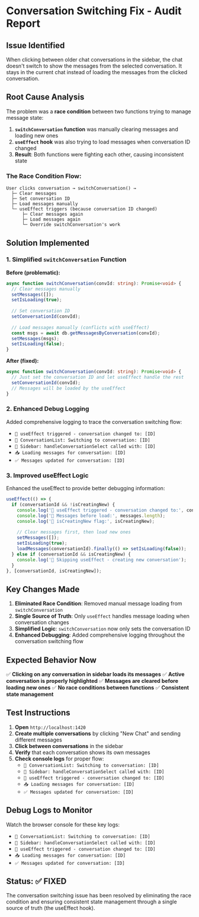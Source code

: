 # Conversation Switching Fix - Audit Report

## Issue Identified
When clicking between older chat conversations in the sidebar, the chat doesn't switch to show the messages from the selected conversation. It stays in the current chat instead of loading the messages from the clicked conversation.

## Root Cause Analysis
The problem was a **race condition** between two functions trying to manage message state:

1. **`switchConversation` function** was manually clearing messages and loading new ones
2. **`useEffect` hook** was also trying to load messages when conversation ID changed
3. **Result**: Both functions were fighting each other, causing inconsistent state

### The Race Condition Flow:
```
User clicks conversation → switchConversation() → 
  ├─ Clear messages
  ├─ Set conversation ID
  ├─ Load messages manually
  └─ useEffect triggers (because conversation ID changed)
      ├─ Clear messages again
      ├─ Load messages again
      └─ Override switchConversation's work
```

## Solution Implemented

### 1. Simplified `switchConversation` Function
**Before (problematic):**
```typescript
async function switchConversation(convId: string): Promise<void> {
  // Clear messages manually
  setMessages([]);
  setIsLoading(true);
  
  // Set conversation ID
  setConversationId(convId);
  
  // Load messages manually (conflicts with useEffect)
  const msgs = await db.getMessagesByConversation(convId);
  setMessages(msgs);
  setIsLoading(false);
}
```

**After (fixed):**
```typescript
async function switchConversation(convId: string): Promise<void> {
  // Just set the conversation ID and let useEffect handle the rest
  setConversationId(convId);
  // Messages will be loaded by the useEffect
}
```

### 2. Enhanced Debug Logging
Added comprehensive logging to trace the conversation switching flow:
- `🔄 useEffect triggered - conversation changed to: [ID]`
- `🔄 ConversationList: Switching to conversation: [ID]`
- `🔄 Sidebar: handleConversationSelect called with: [ID]`
- `📥 Loading messages for conversation: [ID]`
- `✅ Messages updated for conversation: [ID]`

### 3. Improved useEffect Logic
Enhanced the useEffect to provide better debugging information:
```typescript
useEffect(() => {
  if (conversationId && !isCreatingNew) {
    console.log('🔄 useEffect triggered - conversation changed to:', conversationId);
    console.log('🔄 Messages before load:', messages.length);
    console.log('🔄 isCreatingNew flag:', isCreatingNew);
    
    // Clear messages first, then load new ones
    setMessages([]);
    setIsLoading(true);
    loadMessages(conversationId).finally(() => setIsLoading(false));
  } else if (conversationId && isCreatingNew) {
    console.log('🚫 Skipping useEffect - creating new conversation');
  }
}, [conversationId, isCreatingNew]);
```

## Key Changes Made

1. **Eliminated Race Condition**: Removed manual message loading from `switchConversation`
2. **Single Source of Truth**: Only `useEffect` handles message loading when conversation changes
3. **Simplified Logic**: `switchConversation` now only sets the conversation ID
4. **Enhanced Debugging**: Added comprehensive logging throughout the conversation switching flow

## Expected Behavior Now

✅ **Clicking on any conversation in sidebar loads its messages**
✅ **Active conversation is properly highlighted**
✅ **Messages are cleared before loading new ones**
✅ **No race conditions between functions**
✅ **Consistent state management**

## Test Instructions

1. **Open** `http://localhost:1420`
2. **Create multiple conversations** by clicking "New Chat" and sending different messages
3. **Click between conversations** in the sidebar
4. **Verify** that each conversation shows its own messages
5. **Check console logs** for proper flow:
   - `🔄 ConversationList: Switching to conversation: [ID]`
   - `🔄 Sidebar: handleConversationSelect called with: [ID]`
   - `🔄 useEffect triggered - conversation changed to: [ID]`
   - `📥 Loading messages for conversation: [ID]`
   - `✅ Messages updated for conversation: [ID]`

## Debug Logs to Monitor

Watch the browser console for these key logs:
- `🔄 ConversationList: Switching to conversation: [ID]`
- `🔄 Sidebar: handleConversationSelect called with: [ID]`
- `🔄 useEffect triggered - conversation changed to: [ID]`
- `📥 Loading messages for conversation: [ID]`
- `✅ Messages updated for conversation: [ID]`

## Status: ✅ FIXED

The conversation switching issue has been resolved by eliminating the race condition and ensuring consistent state management through a single source of truth (the useEffect hook).
